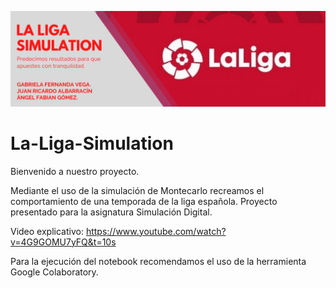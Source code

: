 ![Banner El Arte mas allá del Humano](LaLigaBanner.png)
# La-Liga-Simulation

Bienvenido a nuestro proyecto.

Mediante el uso de la simulación de Montecarlo recreamos el comportamiento de una temporada de la liga española. Proyecto presentado para la asignatura Simulación Digital.

Video explicativo: https://www.youtube.com/watch?v=4G9GOMU7yFQ&t=10s

Para la ejecución del notebook recomendamos el uso de la herramienta Google Colaboratory.
